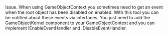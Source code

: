 Issue. When using GameObjectContext you sometimes need to get an event when the root object has been disabled on enabled. With this tool you can be notified about these events via interfaces. 
You just need to add the GameObjectKernel component to your GameObjectContext and you can implement IEnableEventHandler and IDisableEventHandler.
